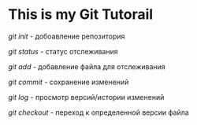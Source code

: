 # This is my Git Tutorail

*git init* - добоавление репозитория

*git status* - статус отслеживания

*git add* - добавление файла для отслеживания

*git commit* - сохранение изменений

*git log* - просмотр версий/истории изменений

*git checkout* - переход к определенной версии файла
